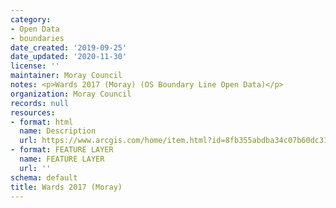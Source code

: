 ```yaml
---
category:
- Open Data
- boundaries
date_created: '2019-09-25'
date_updated: '2020-11-30'
license: ''
maintainer: Moray Council
notes: <p>Wards 2017 (Moray) (OS Boundary Line Open Data)</p>
organization: Moray Council
records: null
resources:
- format: html
  name: Description
  url: https://www.arcgis.com/home/item.html?id=8fb355abdba34c07b60dc31f3d55377c
- format: FEATURE LAYER
  name: FEATURE LAYER
  url: ''
schema: default
title: Wards 2017 (Moray)
---
```

